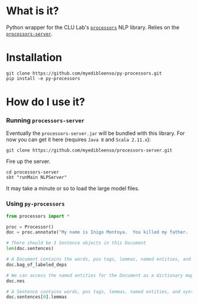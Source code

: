 # What is it?
Python wrapper for the CLU Lab's [`processors`]() NLP library.  Relies on the [`processors-server`]().

# Installation

```
git clone https://github.com/myedibleenso/py-processors.git
pip install -e py-processors
```
# How do I use it?

### Running `processors-server`
Eventually the `processors-server.jar` will be bundled with this library.  For now you can get it here (requires `Java 8` and `Scala 2.11.x`):
```
git clone https://github.com/myedibleenso/processors-server.git
```
Fire up the server.
```
cd processors-server
sbt "runMain NLPServer"
```
It may take a minute or so to load the large model files.

### Using `py-processors`

```python
from processors import *

proc = Processor()
doc = proc.annotate("My name is Inigo Montoya.  You killed my father.  Prepare to die.")

# There should be 3 Sentence objects in this Document
len(doc.sentences)

# A Document contains the words, pos tags, lemmas, named entities, and syntactic dependencies of its component Sentences
doc.bag_of_labeled_deps

# We can access the named entities for the Document as a dictionary mapping an NE label -> list of named entities
doc.nes

# A Sentence contains words, pos tags, lemmas, named entities, and syntactic dependencies
doc.sentences[0].lemmas
